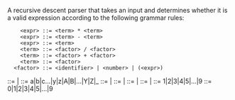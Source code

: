 A recursive descent parser that takes an input and determines whether it is a valid expression according to the following grammar rules:


        <expr> ::= <term> * <term>
        <expr> ::= <term> - <term>
        <expr> ::= <term>
        <term> ::= <factor> / <factor>
        <term> ::= <factor> + <factor>
        <term> ::= <factor>
      <factor> ::= <identifier> | <number> | (<expr>)
  <identifier> ::= <alpha><alphanumrest> | <alpha>
       <alpha> ::= a|b|c...|y|z|A|B|...|Y|Z|_
<alphanumrest> ::= <alphanum><alphanumrest>|<alphanum>
    <alphanum> ::= <alpha> | <digit>
      <number> ::= <nonzerodigit><rest>|<digit>
        <rest> ::= <digit><rest>|<digit>
<nonzerodigit> ::= 1|2|3|4|5|...|9
       <digit> ::= 0|1|2|3|4|5|...|9
